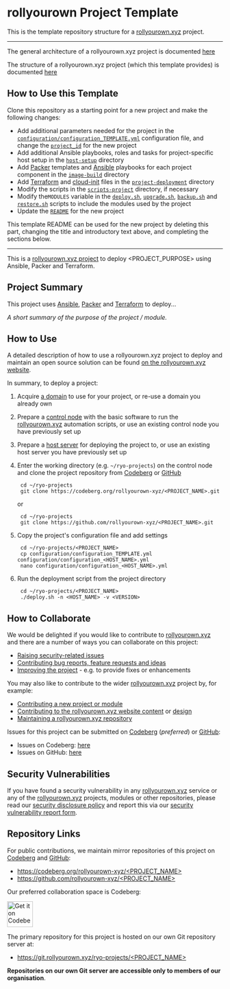 <!--
SPDX-FileCopyrightText: 2022 Wilfred Nicoll <xyzroller@rollyourown.xyz>
SPDX-License-Identifier: CC-BY-SA-4.0
-->

# rollyourown Project Template

This is the template repository structure for a [rollyourown.xyz](https://rollyourown.xyz) project.

---

The general architecture of a rollyourown.xyz project is documented [here](https://rollyourown.xyz/collaborate/project_and_module_development/general_architecture/)

The structure of a rollyourown.xyz project (which this template provides) is documented [here](https://rollyourown.xyz/collaborate/project_and_module_development/project_structure/)

## How to Use this Template

Clone this repository as a starting point for a new project and make the following changes:

- Add additional parameters needed for the project in the [`configuration/configuration_TEMPLATE.yml`](./configuration/configuration_TEMPLATE.yml) configuration file, and change the [`project_id`](https://rollyourown.xyz/collaborate/project_and_module_development/project_structure/#the-project_id) for the new project
- Add additional Ansible playbooks, roles and tasks for project-specific host setup in the [`host-setup`](./host-setup/) directory
- Add [Packer](https://www.packer.io/) templates and [Ansible](https://www.ansible.com/) playbooks for each project component in the [`image-build`](./image-build/) directory
- Add [Terraform](https://www.terraform.io/) and [cloud-init](https://cloud-init.io/) files in the [`project-deployment`](./project-deployment/) directory
- Modify the scripts in the [`scripts-project`](./image-build/) directory, if necessary
- Modify the`MODULES` variable in the [`deploy.sh`](./deploy.sh), [`upgrade.sh`](./upgrade.sh), [`backup.sh`](./backup.sh) and [`restore.sh`](./restore.sh) scripts to include the modules used by the project
- Update the [`README`](./README.md) for the new project

This template README can be used for the new project by deleting this part, changing the title and introductory text above, and completing the sections below.

---

This is a [rollyourown.xyz project](https://rollyourown.xyz/rollyourown/projects/) to deploy <PROJECT_PURPOSE> using Ansible, Packer and Terraform.

## Project Summary

This project uses [Ansible](https://www.ansible.com/), [Packer](https://www.packer.io/) and [Terraform](https://www.terraform.io/) to deploy...

_A short summary of the purpose of the project / module._

## How to Use

A detailed description of how to use a rollyourown.xyz project to deploy and maintain an open source solution can be found [on the rollyourown.xyz website](https://rollyourown.xyz/rollyourown/how_to_use/).

In summary, to deploy a project:

1. Acquire [a domain](https://rollyourown.xyz/rollyourown/how_to_use/deploy/#a-domain) to use for your project, or re-use a domain you already own

2. Prepare a [control node](https://rollyourown.xyz/rollyourown/how_to_use/control_node/) with the basic software to run the [rollyourown.xyz](https://rollyourown.xyz) automation scripts, or use an existing control node you have previously set up

3. Prepare a [host server](https://rollyourown.xyz/rollyourown/how_to_use/host_server/) for deploying the project to, or use an existing host server you have previously set up

4. Enter the working directory (e.g. `~/ryo-projects`) on the control node and clone the project repository from [Codeberg](https://codeberg.org/) or [GitHub](https://github.com/)

        cd ~/ryo-projects
        git clone https://codeberg.org/rollyourown-xyz/<PROJECT_NAME>.git

    or

        cd ~/ryo-projects
        git clone https://github.com/rollyourown-xyz/<PROJECT_NAME>.git

5. Copy the project's configuration file and add settings

        cd ~/ryo-projects/<PROJECT_NAME>
        cp configuration/configuration_TEMPLATE.yml configuration/configuration_<HOST_NAME>.yml
        nano configuration/configuration_<HOST_NAME>.yml

6. Run the deployment script from the project directory

        cd ~/ryo-projects/<PROJECT_NAME>
        ./deploy.sh -n <HOST_NAME> -v <VERSION>

## How to Collaborate

We would be delighted if you would like to contribute to [rollyourown.xyz](https://rollyourown.xyz) and there are a number of ways you can collaborate on this project:

- [Raising security-related issues](https://rollyourown.xyz/collaborate/security_vulnerabilities/)
- [Contributing bug reports, feature requests and ideas](https://rollyourown.xyz/collaborate/bug_reports_feature_requests_ideas/)
- [Improving the project](https://rollyourown.xyz/collaborate/existing_projects_and_modules/) - e.g. to provide fixes or enhancements

You may also like to contribute to the wider [rollyourown.xyz](https://rollyourown.xyz/) project by, for example:

- [Contributing a new project or module](https://rollyourown.xyz/collaborate/new_projects_and_modules/)
- [Contributing to the rollyourown.xyz website content](https://rollyourown.xyz/collaborate/website_content/) or [design](https://rollyourown.xyz/collaborate/website_design/)
- [Maintaining a rollyourown.xyz repository](https://rollyourown.xyz/collaborate/working_with_git/what_is_git/#project-maintainer)

Issues for this project can be submitted on [Codeberg](https://codeberg.org/) (_preferred_) or [GitHub](https://github.com/):

- Issues on Codeberg: [here](https://codeberg.org/rollyourown-xyz/<PROJECT_NAME>/issues)
- Issues on GitHub: [here](https://github.com/rollyourown-xyz/<PROJECT_NAME>/issues)

## Security Vulnerabilities

If you have found a security vulnerability in any [rollyourown.xyz](https://rollyourown.xyz/) service or any of the [rollyourown.xyz](https://rollyourown.xyz/) projects, modules or other repositories, please read our [security disclosure policy](https://rollyourown.xyz/collaborate/security_vulnerabilities/) and report this via our [security vulnerability report form](https://forms.rollyourown.xyz/security-vulnerability).

## Repository Links

For public contributions, we maintain mirror repositories of this project on [Codeberg](https://codeberg.org) and [GitHub](https://github.com):

- [https://codeberg.org/rollyourown-xyz/<PROJECT_NAME>](https://codeberg.org/rollyourown-xyz/<PROJECT_NAME>)
- [https://github.com/rollyourown-xyz/<PROJECT_NAME>](https://github.com/rollyourown-xyz/<PROJECT_NAME>)

Our preferred collaboration space is Codeberg:

<a href="https://codeberg.org/rollyourown-xyz/<PROJECT_NAME>"><img alt="Get it on Codeberg" src="https://get-it-on.codeberg.org/get-it-on-blue-on-white.png" height="60"></a>

The primary repository for this project is hosted on our own Git repository server at:

- [https://git.rollyourown.xyz/ryo-projects/<PROJECT_NAME>](https://git.rollyourown.xyz/ryo-projects/<PROJECT_NAME>)

**Repositories on our own Git server are accessible only to members of our organisation**.

